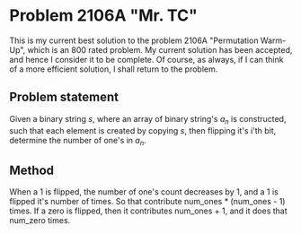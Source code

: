# Problem 2106A "Mr. TC"
This is my current best solution to the problem 2106A "Permutation Warm-Up", which is an 800 rated problem. My current solution has been accepted, and hence I consider it to be complete. Of course, as always, if I can think of a more efficient solution, I shall return to the problem. 

## Problem statement
Given a binary string $s$, where an array of binary string's $a_n$ is constructed, such that each element is created by copying $s$, then flipping it's i'th bit, determine the number of one's in $a_n$.

## Method
When a $1$ is flipped, the number of one's count decreases by $1$, and a $1$ is flipped it's number of times. So that contribute num_ones * (num_ones - 1) times. If a zero is flipped, then it contributes num_ones + 1, and it does that num_zero times.
